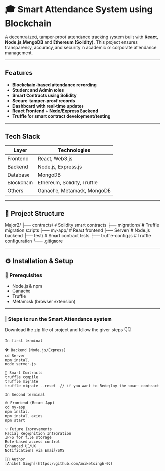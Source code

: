 # 🎓 Smart Attendance System using Blockchain

A decentralized, tamper-proof attendance tracking system built with **React**, **Node.js**,**MongoDB** and **Ethereum (Solidity)**. This project ensures transparency, accuracy, and security in academic or corporate attendance management.

---

##  Features

-  **Blockchain-based attendance recording**
-  **Student and Admin roles**
-  **Smart Contracts using Solidity**
-  **Secure, tamper-proof records**
-  **Dashboard with real-time updates**
-  **React Frontend + Node/Express Backend**
-  **Truffle for smart contract development/testing**

---

##  Tech Stack

| Layer         | Technologies |
|---------------|--------------|
|  Frontend   | React, Web3.js |
|  Backend    | Node.js, Express.js |
|  Database   | MongoDB
|  Blockchain | Ethereum, Solidity, Truffle |
|  Others     | Ganache, Metamask, MongoDB|

---

## 📁 Project Structure

Major2/
├── contracts/ # Solidity smart contracts
├── migrations/ # Truffle migration scripts
├── my-app/ # React frontend
├── Server/ # Node.js backend
├── test/ # Smart contract tests
├── truffle-config.js # Truffle configuration
└── .gitignore


---

## ⚙️ Installation & Setup

### 🔧 Prerequisites

- Node.js & npm
- Ganache
- Truffle
- Metamask (browser extension)

---

### | Steps to run the Smart Attendance system
Download the zip file of project and follow the given steps
👇👇
```Run these commands into your terminal
In first terminal

🛠️ Backend (Node.js/Express)
cd Server
npm install
node server.js

🔗 Smart Contracts
truffle compile
truffle migrate
truffle migrate --reset  // if you want to Redeploy the smart contract

In Second terminal

🌐 Frontend (React App)
cd my-app
npm install
npm install axios
npm start

💡 Future Improvements
Facial Recognition Integration
IPFS for file storage
Role-based access control
Enhanced UI/UX
Notifications via Email/SMS

🧑‍💻 Author  
[Aniket Singh](https://github.com/aniketsingh-02)



